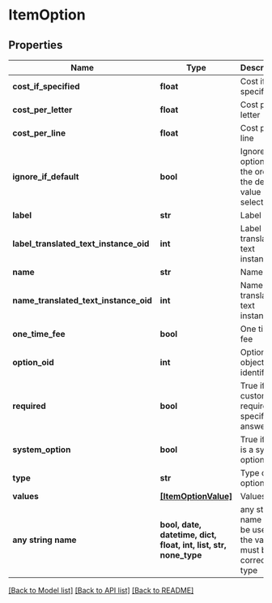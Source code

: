 # ItemOption


## Properties
Name | Type | Description | Notes
------------ | ------------- | ------------- | -------------
**cost_if_specified** | **float** | Cost if specified | [optional] 
**cost_per_letter** | **float** | Cost per letter | [optional] 
**cost_per_line** | **float** | Cost per line | [optional] 
**ignore_if_default** | **bool** | Ignore this option on the order if the default value is selected | [optional] 
**label** | **str** | Label | [optional] 
**label_translated_text_instance_oid** | **int** | Label translated text instance ID | [optional] 
**name** | **str** | Name | [optional] 
**name_translated_text_instance_oid** | **int** | Name translated text instance ID | [optional] 
**one_time_fee** | **bool** | One time fee | [optional] 
**option_oid** | **int** | Option object identifier | [optional] 
**required** | **bool** | True if the customer is required to specify an answer | [optional] 
**system_option** | **bool** | True if this is a system option | [optional] 
**type** | **str** | Type of option | [optional] 
**values** | [**[ItemOptionValue]**](ItemOptionValue.md) | Values | [optional] 
**any string name** | **bool, date, datetime, dict, float, int, list, str, none_type** | any string name can be used but the value must be the correct type | [optional]

[[Back to Model list]](../README.md#documentation-for-models) [[Back to API list]](../README.md#documentation-for-api-endpoints) [[Back to README]](../README.md)


